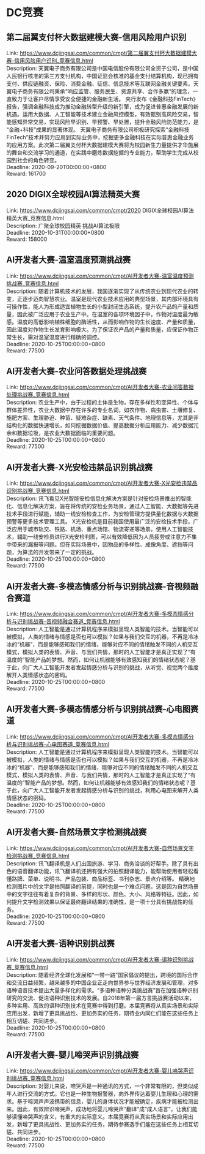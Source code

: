 # DC竞赛



## 第二届翼支付杯大数据建模大赛-信用风险用户识别

Link: https://www.dcjingsai.com/common/cmpt/第二届翼支付杯大数据建模大赛-信用风险用户识别_竞赛信息.html  
Description: 天翼电子商务有限公司是中国电信股份有限公司全资子公司，是中国人民银行核准的第三方支付机构，中国证监会核准的基金支付结算机构，现已拥有支付、供应链融资、保险、消费金融、征信、信息技术等互联网金融关键要素。天翼电子商务有限公司秉承“响应监管、服务民生、资源共享、合作多赢”的理念，一直致力于让客户尽情享受安全便捷的金融新生活。
央行发布《金融科技FinTech》报告，强调金融科技成为推动金融转型升级的新引擎，成为促进普惠金融发展的新机遇。运用大数据、人工智能等技术建立金融风控模型，有效甄别高风险交易，智能感知异常交易，实现风险早识别、早预警、早处置，提升金融风险防范能力，是 “金融+科技”成果的显著体现。
天翼电子商务有限公司积极研究探索“金融科技FinTech”技术并努力应用到实际业务中，挖掘更多金融科技在实际普惠金融业务的应用方案。此次第二届翼支付杯大数据建模大赛将为校园新生力量提供才华施展的舞台和交流学习的通道，在实践中磨炼数据挖掘的专业能力，帮助学生完成从校园到社会的角色转变。  
Deadline: 2020-09-20T00:00:00+0800  
Reward: 161700  


## 2020 DIGIX全球校园AI算法精英大赛

Link: https://www.dcjingsai.com/common/cmpt/2020 DIGIX全球校园AI算法精英大赛_竞赛信息.html  
Description: 广聚全球校园精英 挑战AI算法极限  
Deadline: 2020-10-31T00:00:00+0800  
Reward: 158000  


## AI开发者大赛-温室温度预测挑战赛

Link: https://www.dcjingsai.com/common/cmpt/AI开发者大赛-温室温度预测挑战赛_竞赛信息.html  
Description: 随着计算机技术的发展，我国逐渐实现了从传统农业到现代农业的转变，正逐步迈向智慧农业。温室是现代农业技术应用的典型场景，其内部环境具有可操作性，能人为形成适宜植物生长的小型封闭生态系统，提升农产品的产量和质量，因此被广泛应用于农业生产中。在温室的各项环境因子中，作物对温度最为敏感。温度的高低影响植株细胞的酶活性，从而影响作物的生长速度、产量和质量，因此温度对作物生长发育影响极大。为了保证农产品的产量和质量，应保证作物正常生长，需对温室温度进行精确的调控。  
Deadline: 2020-10-25T00:00:00+0800  
Reward: 77500  


## AI开发者大赛-农业问答数据处理挑战赛

Link: https://www.dcjingsai.com/common/cmpt/AI开发者大赛-农业问答数据处理挑战赛_竞赛信息.html  
Description: 农业生产中，由于过程的主体是生物，存在多样性和变异性、个体与群体差异性，农业大数据中存在许多的专业名词，如农作物、病虫害、土壤修复、施肥方案、生理胁迫、种苗、疑难杂症、缺素、天气条件、地理信息等，尤其是非结构化的数据快速增长，如何挖掘数据价值、提高数据分析应用能力、减少数据冗余和数据垃圾，是农业大数据面临的重要问题。  
Deadline: 2020-10-25T00:00:00+0800  
Reward: 77500  


## AI开发者大赛-X光安检违禁品识别挑战赛

Link: https://www.dcjingsai.com/common/cmpt/AI开发者大赛-X光安检违禁品识别挑战赛_竞赛信息.html  
Description: 讯飞看见X光智能安检信息化解决方案是针对安检场景推出的智能化、信息化解决方案，旨在将传统的安检业务场景，通过人工智能、大数据等先进技术手段进行赋能，辅助一线安检检查工作，为安检管理方提供量化数据与大数据预警等更多技术管理工具。
X光安检机是目前我国使用最广泛的安检技术手段，广泛应用于城市轨交、铁路、机场、重点场馆、物流寄递等场景。使用人工智能技术，辅助一线安检员进行X光安检判图，可以有效降低因为人员疲劳或注意力不集中带来的漏报等问题。但在实际场景中，因物品的多样性、成像角度、遮挡等问题，为算法的开发带来了一定的挑战。  
Deadline: 2020-10-25T00:00:00+0800  
Reward: 77500  


## AI开发者大赛-多模态情感分析与识别挑战赛-音视频融合赛道

Link: https://www.dcjingsai.com/common/cmpt/AI开发者大赛-多模态情感分析与识别挑战赛-音视频融合赛道_竞赛信息.html  
Description: 人工智能是通过计算机程序来模拟呈现人类智能的技术。当智能可以被模拟，人类的情绪与情感是否也可以模拟？如果与我们交互的机器，不再是冷冰冰的“机器”，而是能够感知我们的情绪，能够对应不同的情绪触发不同的人机交互模式，模拟人类的表情、声音、与我们共情，那时的人工智能才是真正实现了“有温度的”智能产品的梦想。然而，如何让机器能够有效感知我们的情绪状态呢？基于此，向广大人工智能开发者发起情感分析与识别的挑战，从听觉、视觉两个维度解开人类情感状态的密码。  
Deadline: 2020-10-25T00:00:00+0800  
Reward: 77500  


## AI开发者大赛-多模态情感分析与识别挑战赛-心电图赛道

Link: https://www.dcjingsai.com/common/cmpt/AI开发者大赛-多模态情感分析与识别挑战赛-心电图赛道_竞赛信息.html  
Description: 人工智能是通过计算机程序来模拟呈现人类智能的技术。当智能可以被模拟，人类的情绪与情感是否也可以模拟？如果与我们交互的机器，不再是冷冰冰的“机器”，而是能够感知我们的情绪，能够对应不同的情绪触发不同的人机交互模式，模拟人类的表情、声音、与我们共情，那时的人工智能才是真正实现了“有温度的”智能产品的梦想。然而，如何让机器能够有效感知我们的情绪状态呢？基于此，向广大人工智能开发者发起情感分析与识别的挑战，利用心电图来解开人类情感状态的密码。  
Deadline: 2020-10-25T00:00:00+0800  
Reward: 77500  


## AI开发者大赛-自然场景文字检测挑战赛

Link: https://www.dcjingsai.com/common/cmpt/AI开发者大赛-自然场景文字检测挑战赛_竞赛信息.html  
Description: 讯飞翻译机是人们出国旅游、学习、商务洽谈的好帮手。除了具有出色的语音翻译功能，讯飞翻译机还拥有强大的拍照翻译能力，能帮助使用者轻松看懂路牌、菜单、说明书、产品包装、商品标签、书刊杂志、景点介绍等。
精确地检测图片中的文字是拍照翻译的前提，同时也是一个难点问题，这是因为自然场景中的文字往往有着复杂的背景、多样的形状、颜色、大小、风格等特征。因此，如何提升文字检测效果以保证最终翻译结果的准确性，是一项十分具有挑战性的任务。  
Deadline: 2020-10-25T00:00:00+0800  
Reward: 77500  


## AI开发者大赛-语种识别挑战赛

Link: https://www.dcjingsai.com/common/cmpt/AI开发者大赛-语种识别挑战赛_竞赛信息.html  
Description: 随着经济全球化发展和“一带一路”国家倡议的提出，跨境的国际合作和交流日益频繁，越来越多的中国企业正走向世界参与世界经济发展和管理，对多语种语音技术提出大量多样化的需求。“多语种语种分类挑战赛”旨在加强语种识别研究的交流、促进语种识别技术的发展。自2018年第一届方言挑战赛活动以来，多种实用、高效的语种识别技术在竞赛中得到打磨。本届竞赛将从真实场景和实际应用出发，新增了更具挑战性、更加务实的任务，期待业内同仁们能在这些任务上相互切磋、共同进步。  
Deadline: 2020-10-25T00:00:00+0800  
Reward: 77500  


## AI开发者大赛-婴儿啼哭声识别挑战赛

Link: https://www.dcjingsai.com/common/cmpt/AI开发者大赛-婴儿啼哭声识别挑战赛_竞赛信息.html  
Description: 对婴儿来说，啼哭声是一种通讯的方式，一个非常有限的，但类似成年人进行交流的方式。它也是一种生物报警器，向外界传达着婴儿生理和心理的需求。基于啼哭声声波携带的信息，婴儿的身体状况才能被确定，疾病才能被检测出来。因此，有效辨识啼哭声，成功地将婴儿啼哭声“翻译”成“成人语言”，让我们能够读懂啼哭声的含义，有重大的实际意义。本届竞赛将从真实场景和实际应用出发，新增了更具挑战性、更加务实的任务，期待参赛选手们能在这些任务上相互切磋、共同进步。  
Deadline: 2020-10-25T00:00:00+0800  
Reward: 77500  

